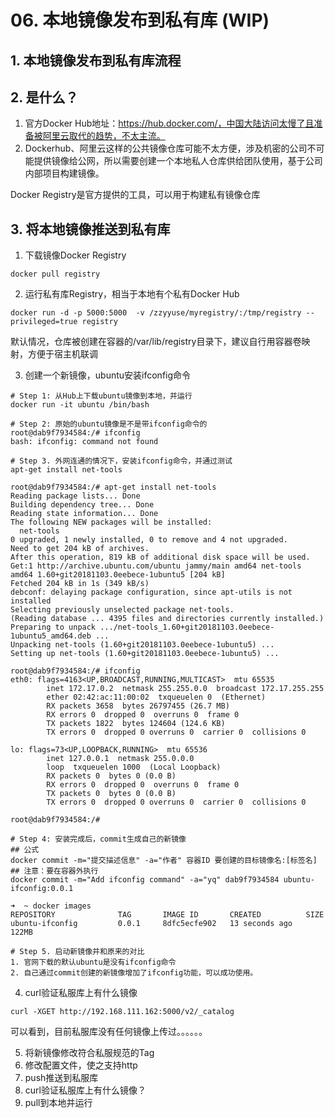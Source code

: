 # 06. 本地镜像发布到私有库 (WIP)

## 1. 本地镜像发布到私有库流程


## 2. 是什么？
1. 官方Docker Hub地址：https://hub.docker.com/，中国大陆访问太慢了且准备被阿里云取代的趋势，不太主流。
2. Dockerhub、阿里云这样的公共镜像仓库可能不太方便，涉及机密的公司不可能提供镜像给公网，所以需要创建一个本地私人仓库供给团队使用，基于公司内部项目构建镜像。

Docker Registry是官方提供的工具，可以用于构建私有镜像仓库


## 3. 将本地镜像推送到私有库
1. 下载镜像Docker Registry
```shell
docker pull registry
```

2. 运行私有库Registry，相当于本地有个私有Docker Hub
```shell
docker run -d -p 5000:5000  -v /zzyyuse/myregistry/:/tmp/registry --privileged=true registry
```
默认情况，仓库被创建在容器的/var/lib/registry目录下，建议自行用容器卷映射，方便于宿主机联调

3. 创建一个新镜像，ubuntu安装ifconfig命令
```shell
# Step 1: 从Hub上下载ubuntu镜像到本地，并运行
docker run -it ubuntu /bin/bash

# Step 2: 原始的ubuntu镜像是不是带ifconfig命令的
root@dab9f7934584:/# ifconfig
bash: ifconfig: command not found

# Step 3. 外网连通的情况下，安装ifconfig命令，并通过测试
apt-get install net-tools

root@dab9f7934584:/# apt-get install net-tools
Reading package lists... Done
Building dependency tree... Done
Reading state information... Done
The following NEW packages will be installed:
  net-tools
0 upgraded, 1 newly installed, 0 to remove and 4 not upgraded.
Need to get 204 kB of archives.
After this operation, 819 kB of additional disk space will be used.
Get:1 http://archive.ubuntu.com/ubuntu jammy/main amd64 net-tools amd64 1.60+git20181103.0eebece-1ubuntu5 [204 kB]
Fetched 204 kB in 1s (349 kB/s)   
debconf: delaying package configuration, since apt-utils is not installed
Selecting previously unselected package net-tools.
(Reading database ... 4395 files and directories currently installed.)
Preparing to unpack .../net-tools_1.60+git20181103.0eebece-1ubuntu5_amd64.deb ...
Unpacking net-tools (1.60+git20181103.0eebece-1ubuntu5) ...
Setting up net-tools (1.60+git20181103.0eebece-1ubuntu5) ...

root@dab9f7934584:/# ifconfig
eth0: flags=4163<UP,BROADCAST,RUNNING,MULTICAST>  mtu 65535
        inet 172.17.0.2  netmask 255.255.0.0  broadcast 172.17.255.255
        ether 02:42:ac:11:00:02  txqueuelen 0  (Ethernet)
        RX packets 3658  bytes 26797455 (26.7 MB)
        RX errors 0  dropped 0  overruns 0  frame 0
        TX packets 1822  bytes 124604 (124.6 KB)
        TX errors 0  dropped 0 overruns 0  carrier 0  collisions 0

lo: flags=73<UP,LOOPBACK,RUNNING>  mtu 65536
        inet 127.0.0.1  netmask 255.0.0.0
        loop  txqueuelen 1000  (Local Loopback)
        RX packets 0  bytes 0 (0.0 B)
        RX errors 0  dropped 0  overruns 0  frame 0
        TX packets 0  bytes 0 (0.0 B)
        TX errors 0  dropped 0 overruns 0  carrier 0  collisions 0

root@dab9f7934584:/# 

# Step 4: 安装完成后，commit生成自己的新镜像
## 公式
docker commit -m="提交描述信息" -a="作者" 容器ID 要创建的目标镜像名:[标签名]
## 注意：要在容器外执行
docker commit -m="Add ifconfig command" -a="yq" dab9f7934584 ubuntu-ifconfig:0.0.1

➜  ~ docker images
REPOSITORY              TAG       IMAGE ID       CREATED          SIZE
ubuntu-ifconfig         0.0.1     8dfc5ecfe902   13 seconds ago   122MB

# Step 5. 启动新镜像并和原来的对比
1. 官网下载的默认ubuntu是没有ifconfig命令
2. 自己通过commit创建的新镜像增加了ifconfig功能，可以成功使用。
```

4. curl验证私服库上有什么镜像
```shell
curl -XGET http://192.168.111.162:5000/v2/_catalog
```
可以看到，目前私服库没有任何镜像上传过。。。。。。

5. 将新镜像修改符合私服规范的Tag
6. 修改配置文件，使之支持http
7. push推送到私服库
8. curl验证私服库上有什么镜像？
9. pull到本地并运行